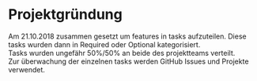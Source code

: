 # Projektgründung
Am 21.10.2018 zusammen gesetzt um features in tasks aufzuteilen. Diese tasks wurden dann in Required oder Optional kategorisiert.  
Tasks wurden ungefähr 50%/50% an beide des projektteams verteilt.  
Zur überwachung der einzelnen tasks werden GitHub Issues und Projekte verwendet.